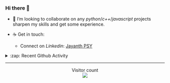 ### Hi there 👋

<!-- - 🛠 I’m currently interning at [Tower Research Capital](https://www.tower-research.com/) in Core Engineering division. -->

- 👯 I’m looking to collaborate on any *python*/*c++*/*javascript* projects sharpen my skills and get some experience.

- ☕ Get in touch:
  +  Connect on *Linkedin*: [Jayanth PSY](https://www.linkedin.com/in/jayanth-p-b3924812a/)

<!--- ⚡ Fun fact: *Python* is older than *C++* and *Java*. -->

<!-- - :memo: The languages I use these days: 

<img src="https://wakatime.com/share/@j_tesla/e1311265-6285-4c3b-93d5-095ff9619aaf.png" width="700"/>
 -->
<details>
  <summary>:zap: Recent Github Activity</summary>
  
<!--START_SECTION:activity-->
1. 🎉 Merged PR [#131](https://github.com/j-tesla/blog-list/pull/131) in [j-tesla/blog-list](https://github.com/j-tesla/blog-list)
2. 🎉 Merged PR [#127](https://github.com/j-tesla/blog-list/pull/127) in [j-tesla/blog-list](https://github.com/j-tesla/blog-list)
3. 🎉 Merged PR [#125](https://github.com/j-tesla/blog-list/pull/125) in [j-tesla/blog-list](https://github.com/j-tesla/blog-list)
4. ❌ Closed PR [#1](https://github.com/j-tesla/this-aint-my-last-ride/pull/1) in [j-tesla/this-aint-my-last-ride](https://github.com/j-tesla/this-aint-my-last-ride)
5. 🎉 Merged PR [#123](https://github.com/j-tesla/blog-list/pull/123) in [j-tesla/blog-list](https://github.com/j-tesla/blog-list)
<!--END_SECTION:activity-->

</details>

-----

<p align="center"> 
  Visitor count<br>
  <img src="https://profile-counter.glitch.me/j-tesla/count.svg" />
</p>












<!--
**j-tesla/j-tesla** is a ✨ _special_ ✨ repository because its `README.md` (this file) appears on your GitHub profile.

Here are some ideas to get you started:

- 🔭 I’m currently working on ...
- 🌱 I’m currently learning ...
- 👯 I’m looking to collaborate on ...
- 🤔 I’m looking for help with ...
- 💬 Ask me about ...
- 📫 How to reach me: ...
- 😄 Pronouns: ...
- ⚡ Fun fact: ...
-->


